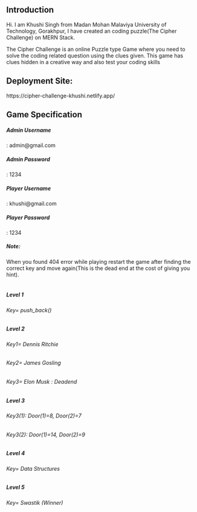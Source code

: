 <h2>Introduction</h2>
<p>Hi. I am Khushi Singh from Madan Mohan Malaviya University of Technology, Gorakhpur, I have created an coding puzzle(The Cipher Challenge) on MERN Stack.</p>
The Cipher Challenge is an online Puzzle type Game where you need to solve the coding related question using the clues given.
This game has clues hidden in a creative way and also test your coding skills 

<h2>Deployment Site: </h2>
https://cipher-challenge-khushi.netlify.app/
 
 <h2>Game Specification </h2>
 <h5>Admin Username</h5> : admin@gmail.com
 <h5>Admin Password</h5> : 1234
 <h5>Player Username</h5> : khushi@gmail.com
 <h5>Player Password</h5> : 1234
 
 <br>
 <h5>Note:</h5> When you found 404 error while playing restart the game after finding the correct key and move again(This is the dead end at the cost of giving you hint).
 <br />
 
<br>
<h5>Level 1</h5>
<h6>Key= push_back()</h6> 

<h5>Level 2</h5>
<h6>Key1= Dennis Ritchie</h6>
<h6>Key2= James Gosling</h6>
<h6>Key3= Elon Musk : Deadend</h6>

<h5>Level 3</h5>
<h6>Key3(1): Door(1)=8,   Door(2)=7 </h6>
<h6> Key3(2): Door(1)=14,   Door(2)=9</h6>
   

<h5>Level 4</h5>
<h6>Key= Data Structures </h6>

<h5>Level 5</h5>
<h6>Key= Swastik (Winner)</h6><br> 
